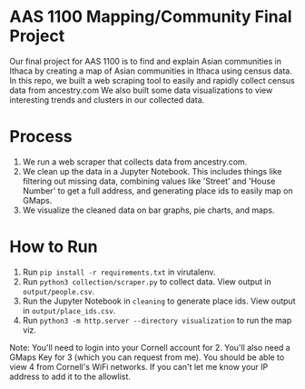 # AAS 1100 Mapping/Community Final Project

Our final project for AAS 1100 is to find and explain Asian communities in Ithaca by creating a map of Asian communities in Ithaca using census data. In this repo, we built a web scraping tool to easily and rapidly collect census data from ancestry.com We also built some data visualizations to view interesting trends and clusters in our collected data.

# Process
1. We run a web scraper that collects data from ancestry.com.
2. We clean up the data in a Jupyter Notebook. This includes things like filtering out missing data, combining values like 'Street' and 'House Number' to get a full address, and generating place ids to easily map on GMaps.
3. We visualize the cleaned data on bar graphs, pie charts, and maps.

# How to Run
1. Run `pip install -r requirements.txt` in virutalenv.
2. Run `python3 collection/scraper.py` to collect data. View output in `output/people.csv`.
3. Run the Jupyter Notebook in `cleaning` to generate place ids. View output in `output/place_ids.csv`.
4. Run `python3 -m http.server --directory visualization` to run the map viz.

Note: You'll need to login into your Cornell account for 2. You'll also need a GMaps Key for 3 (which you can request from me). You should be able to view 4 from Cornell's WiFi networks. If you can't let me know your IP address to add it to the allowlist.
